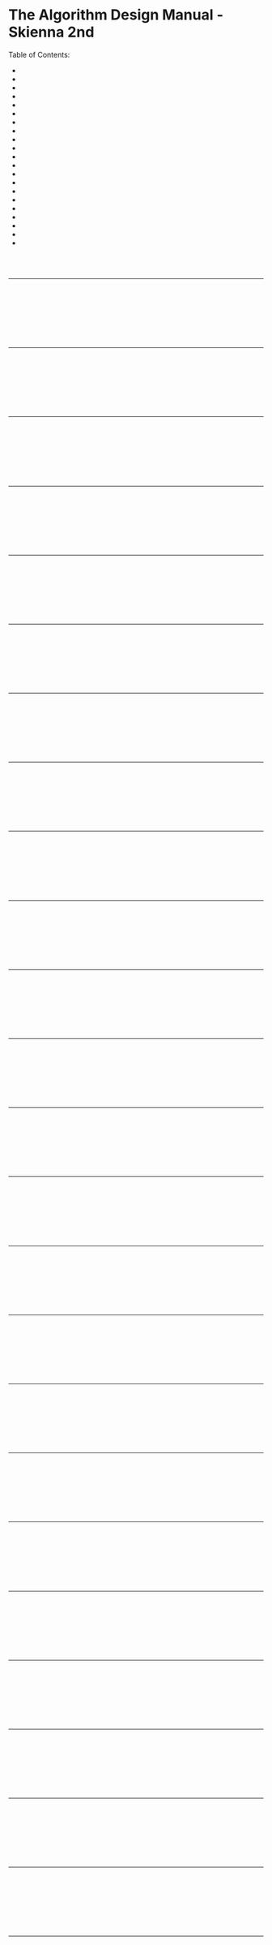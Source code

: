 # The Algorithm Design Manual - Skienna 2nd

Table of Contents:
- []()
- []()
- []()
- []()
- []()
- []()
- []()
- []()
- []()
- []()
- []()
- []()
- []()
- []()
- []()
- []()
- []()
- []()
- []()
- []()
- []()

<br>
<br>

---

<br>
<br>

#

###

###

<br>
<br>

---

<bR>
<Br>
  
#

###

###

<br>
<br>

---

<bR>
<Br>
  
#

###

###

<br>
<br>

---

<bR>
<Br>
  
#

###

###

<br>
<br>

---

<bR>
<Br>
  
#

###

###

<br>
<br>

---

<bR>
<Br>
  
#

###

###

<br>
<br>

---

<bR>
<Br>
  
#

###

###

<br>
<br>

---

<bR>
<Br>
  
#

###

###

<br>
<br>

---

<bR>
<Br>
  
#

###

###

<br>
<br>

---

<bR>
<Br>
  
#

###

###

<br>
<br>

---

<bR>
<Br>
  
#

###

###

<br>
<br>

---

<bR>
<Br>
  
#

###

###

<br>
<br>

---

<bR>
<Br>
  
#

###

###

<br>
<br>

---

<bR>
<Br>
  
#

###

###

<br>
<br>

---

<bR>
<Br>
  
#

###

###

<br>
<br>

---

<bR>
<Br>
  
#

###

###

<br>
<br>

---

<bR>
<Br>
  
#

###

###

<br>
<br>

---

<bR>
<Br>
  
#

###

###

<br>
<br>

---

<bR>
<Br>
  
#

###

###

<br>
<br>

---

<bR>
<Br>
  
#

###

###

<br>
<br>

---

<bR>
<Br>
  
#

###

###

<br>
<br>

---

<bR>
<Br>
  
#

###

###

<br>
<br>

---

<bR>
<Br>
  
#

###

###

<br>
<br>

---

<bR>
<Br>
  
#

###

###

<br>
<br>

---

<bR>
<Br>
